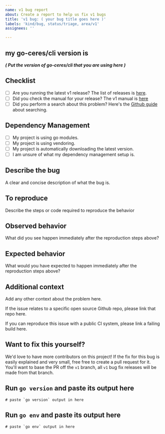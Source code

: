 ```yaml
---
name: v1 bug report
about: Create a report to help us fix v1 bugs
title: 'v1 bug: ( your bug title goes here )'
labels: 'kind/bug, status/triage, area/v1'
assignees: ''

---
```


## my go-ceres/cli version is

_**( Put the version of go-ceres/cli that you are using here )**_

## Checklist

* [ ] Are you running the latest v1 release? The list of releases is [here](https://github.com/go-ceres/cli/releases).
* [ ] Did you check the manual for your release? The v1 manual is [here](https://github.com/go-ceres/cli/blob/master/docs/v1/manual.md)
* [ ] Did you perform a search about this problem? Here's the [Github guide](https://help.github.com/en/github/managing-your-work-on-github/using-search-to-filter-issues-and-pull-requests) about searching.

## Dependency Management

- [ ] My project is using go modules.
- [ ] My project is using vendoring.
- [ ] My project is automatically downloading the latest version.
- [ ] I am unsure of what my dependency management setup is.

## Describe the bug

A clear and concise description of what the bug is.

## To reproduce

Describe the steps or code required to reproduce the behavior

## Observed behavior

What did you see happen immediately after the reproduction steps above?

## Expected behavior

What would you have expected to happen immediately after the reproduction steps above?

## Additional context

Add any other context about the problem here.

If the issue relates to a specific open source Github repo, please link that repo here.

If you can reproduce this issue with a public CI system, please link a failing build here.

## Want to fix this yourself?

We'd love to have more contributors on this project! If the fix for this bug is easily explained and very small, free free to create a pull request for it. You'll want to base the PR off the `v1` branch, all `v1` bug fix releases will be made from that branch.

## Run `go version` and paste its output here

```
# paste `go version` output in here
```

## Run `go env` and paste its output here

```
# paste `go env` output in here
```
